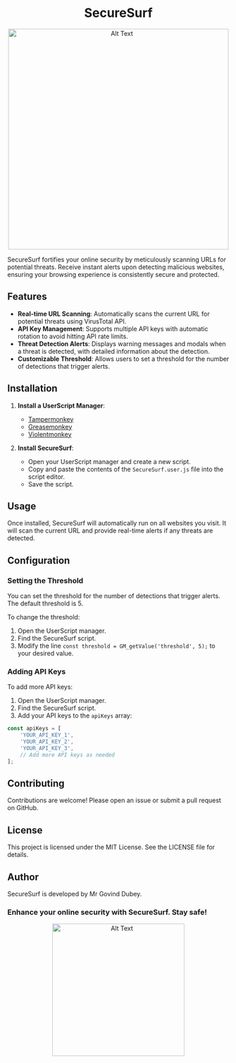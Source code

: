 

<h1 align="center">SecureSurf</h1>
<p align="center">
  <img src="https://github.com/MrGovindDubey/SecureSurf/assets/118271775/cd950dff-640f-410f-a5e5-389288bd9c3a" alt="Alt Text" width="500"\>
</p>


 SecureSurf fortifies your online security by meticulously scanning URLs for potential threats. Receive instant alerts upon detecting malicious websites, ensuring your browsing experience is consistently secure and protected.





## Features

- **Real-time URL Scanning**: Automatically scans the current URL for potential threats using VirusTotal API.
- **API Key Management**: Supports multiple API keys with automatic rotation to avoid hitting API rate limits.
- **Threat Detection Alerts**: Displays warning messages and modals when a threat is detected, with detailed information about the detection.
- **Customizable Threshold**: Allows users to set a threshold for the number of detections that trigger alerts.

## Installation

1. **Install a UserScript Manager**:
   - [Tampermonkey](https://www.tampermonkey.net/)
   - [Greasemonkey](https://www.greasespot.net/)
   - [Violentmonkey](https://violentmonkey.github.io/)

2. **Install SecureSurf**:
   - Open your UserScript manager and create a new script.
   - Copy and paste the contents of the `SecureSurf.user.js` file into the script editor.
   - Save the script.

## Usage

Once installed, SecureSurf will automatically run on all websites you visit. It will scan the current URL and provide real-time alerts if any threats are detected.

## Configuration

### Setting the Threshold

You can set the threshold for the number of detections that trigger alerts. The default threshold is 5.

To change the threshold:
1. Open the UserScript manager.
2. Find the SecureSurf script.
3. Modify the line `const threshold = GM_getValue('threshold', 5);` to your desired value.

### Adding API Keys

To add more API keys:
1. Open the UserScript manager.
2. Find the SecureSurf script.
3. Add your API keys to the `apiKeys` array:

```javascript
const apiKeys = [
    'YOUR_API_KEY_1',
    'YOUR_API_KEY_2',
    'YOUR_API_KEY_3',
    // Add more API keys as needed
];

```

## Contributing
Contributions are welcome! Please open an issue or submit a pull request on GitHub.

## License
This project is licensed under the MIT License. See the LICENSE file for details.

## Author
SecureSurf is developed by Mr Govind Dubey.

### Enhance your online security with SecureSurf. Stay safe!
<p align="center">
  <img src="https://github.com/MrGovindDubey/SecureSurf/assets/118271775/d6403673-fe13-495e-b0b2-4e4bcebdc362" alt="Alt Text" width="300"\>
</p>


